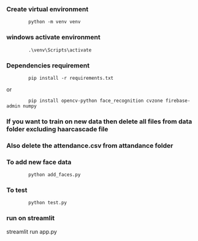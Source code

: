 ### Create virtual environment

            python -m venv venv

### windows activate environment

            .\venv\Scripts\activate

### Dependencies requirement

            pip install -r requirements.txt

or 

            pip install opencv-python face_recognition cvzone firebase-admin numpy


### If you want to train on new data then delete all files from data folder excluding haarcascade file
### Also delete the attendance.csv from attandance folder


### To add new face data
            python add_faces.py


### To test
            python test.py


### run on streamlit

streamlit run app.py